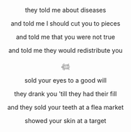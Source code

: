 
  
<p align="center"> they told me about diseases </p>
<p align="center"> and told me I should cut you to pieces </p>
<p align="center"> and told me that you were not true </p>
<p align="center"> and told me they would redistribute you </p>

<p align="center"> 𓆉 </p>
  
<p align="center"> sold your eyes to a good will </p>
<p align="center"> they drank you 'till they had their fill </p>
<p align="center"> and they sold your teeth at a flea market </p>
<p align="center"> showed your skin at a target </p>
